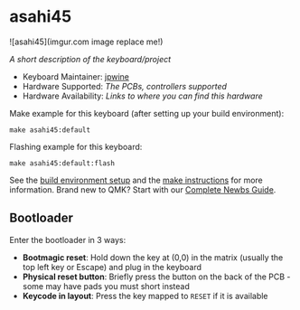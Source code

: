 # asahi45

![asahi45](imgur.com image replace me!)

*A short description of the keyboard/project*

* Keyboard Maintainer: [jpwine](https://github.com/jpwine)
* Hardware Supported: *The PCBs, controllers supported*
* Hardware Availability: *Links to where you can find this hardware*

Make example for this keyboard (after setting up your build environment):

    make asahi45:default

Flashing example for this keyboard:

    make asahi45:default:flash

See the [build environment setup](https://docs.qmk.fm/#/getting_started_build_tools) and the [make instructions](https://docs.qmk.fm/#/getting_started_make_guide) for more information. Brand new to QMK? Start with our [Complete Newbs Guide](https://docs.qmk.fm/#/newbs).

## Bootloader

Enter the bootloader in 3 ways:

* **Bootmagic reset**: Hold down the key at (0,0) in the matrix (usually the top left key or Escape) and plug in the keyboard
* **Physical reset button**: Briefly press the button on the back of the PCB - some may have pads you must short instead
* **Keycode in layout**: Press the key mapped to `RESET` if it is available
